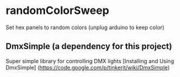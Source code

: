 # randomColorSweep
Set hex panels to random colors (unplug arduino to keep color)

## DmxSimple (a dependency for this project)
Super simple library for controlling DMX lights
[Installing and Using DmxSimple] (https://code.google.com/p/tinkerit/wiki/DmxSimple)
